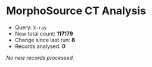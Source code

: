 # MorphoSource CT Analysis

* Query: `X-ray`
* New total count: **117179**
* Change since last run: **8**
* Records analysed: **0**

_No new records processed._